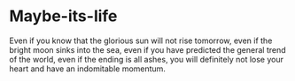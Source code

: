 # Maybe-its-life
Even if you know that the glorious sun will not rise tomorrow, even if the bright moon sinks into the sea, even if you have predicted the general trend of the world, even if the ending is all ashes, you will definitely not lose your heart and have an indomitable momentum.
